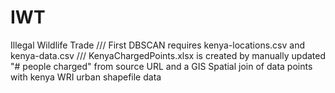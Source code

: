 # IWT
Illegal Wildlife Trade ///
First DBSCAN requires kenya-locations.csv and kenya-data.csv ///
KenyaChargedPoints.xlsx is created by manually updated "# people charged" from source URL and a GIS Spatial join of data points with kenya WRI urban shapefile data

